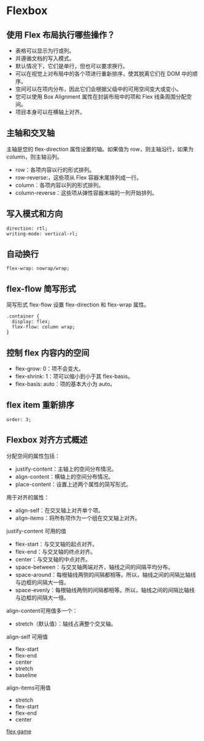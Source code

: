 # Flexbox

## 使用 Flex 布局执行哪些操作？

* 表格可以显示为行或列。
* 并遵循文档的写入模式。
* 默认情况下，它们是单行，但也可以要求换行。
* 可以在视觉上对布局中的各个项进行重新排序，使其脱离它们在 DOM 中的顺序。
* 空间可以在项内分布，因此它们会根据父级中的可用空间变大或变小。
* 您可以使用 Box Alignment 属性在封装布局中的项和 Flex 线条周围分配空间。
* 项目本身可以在横轴上对齐。

## 主轴和交叉轴

主轴是您的 flex-direction 属性设置的轴。如果值为 row，则主轴沿行，如果为 column，则主轴沿列。
* row：各项内容以行的形式排列。
* row-reverse:，这些项从 Flex 容器末尾排列成一行。
* column：各项内容以列的形式排列。
* column-reverse：这些项从弹性容器末端的一列开始排列。

## 写入模式和方向
```
direction: rtl;
writing-mode: vertical-rl;
```

## 自动换行
```
flex-wrap: nowrap/wrap;
```

## flex-flow 简写形式
简写形式 flex-flow 设置 flex-direction 和 flex-wrap 属性。
```
.container {
  display: flex;
  flex-flow: column wrap;
}
```

## 控制 flex 内容内的空间
* flex-grow: 0：项不会变大。
* flex-shrink: 1：项可以缩小到小于其 flex-basis。
* flex-basis: auto：项的基本大小为 auto。

## flex item 重新排序

```
order: 3;
```

## Flexbox 对齐方式概述

分配空间的属性包括：
* justify-content：主轴上的空间分布情况。
* align-content：横轴上的空间分布情况。
* place-content：设置上述两个属性的简写形式。

用于对齐的属性：
* align-self：在交叉轴上对齐单个项。
* align-items：将所有项作为一个组在交叉轴上对齐。

justify-content 可用的值
* flex-start：与交叉轴的起点对齐。
* flex-end：与交叉轴的终点对齐。
* center：与交叉轴的中点对齐。
* space-between：与交叉轴两端对齐，轴线之间的间隔平均分布。
* space-around：每根轴线两侧的间隔都相等。所以，轴线之间的间隔比轴线与边框的间隔大一倍。
* space-evenly：每根轴线两侧的间隔都相等。所以，轴线之间的间隔比轴线与边框的间隔大一倍。

align-content可用值多一个：
* stretch（默认值）：轴线占满整个交叉轴。

align-self 可用值
* flex-start
* flex-end
* center
* stretch
* baseline

align-items可用值
* stretch
* flex-start
* flex-end
* center

[flex game](https://flexboxfroggy.com/)